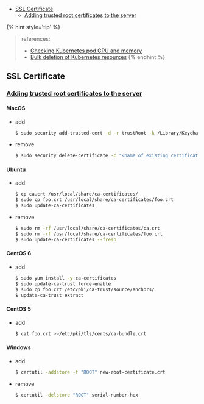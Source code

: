 <!-- START doctoc generated TOC please keep comment here to allow auto update -->
<!-- DON'T EDIT THIS SECTION, INSTEAD RE-RUN doctoc TO UPDATE -->

- [SSL Certificate](#ssl-certificate)
  - [Adding trusted root certificates to the server](#adding-trusted-root-certificates-to-the-server)

<!-- END doctoc generated TOC please keep comment here to allow auto update -->

{% hint style='tip' %}
> references:
> - [Checking Kubernetes pod CPU and memory](https://octopus.com/blog/kubernetes-pod-cpu-memory)
> - [Bulk deletion of Kubernetes resources](https://octopus.com/blog/deleting-kubernetes-resources)
{% endhint %}


## SSL Certificate
### [Adding trusted root certificates to the server](https://manuals.gfi.com/en/kerio/connect/content/server-configuration/ssl-certificates/adding-trusted-root-certificates-to-the-server-1605.html)
#### MacOS
- add
  ```bash
  $ sudo security add-trusted-cert -d -r trustRoot -k /Library/Keychains/System.keychain ~/new-root-certificate.crt
  ```

- remove
  ```bash
  $ sudo security delete-certificate -c "<name of existing certificate>"
  ```

#### Ubuntu
- add
  ```bash
  $ cp ca.crt /usr/local/share/ca-certificates/
  $ sudo cp foo.crt /usr/local/share/ca-certificates/foo.crt
  $ sudo update-ca-certificates
  ```

- remove
  ```bash
  $ sudo rm -rf /usr/local/share/ca-certificates/ca.crt
  $ sudo rm -rf /usr/local/share/ca-certificates/foo.crt
  $ sudo update-ca-certificates --fresh
  ```

#### CentOS 6
- add
  ```bash
  $ sudo yum install -y ca-certificates
  $ sudo update-ca-trust force-enable
  $ sudo cp foo.crt /etc/pki/ca-trust/source/anchors/
  $ update-ca-trust extract
  ```

#### CentOS 5
- add
  ```bash
  $ cat foo.crt >>/etc/pki/tls/certs/ca-bundle.crt
  ```

#### Windows
- add
  ```bash
  $ certutil -addstore -f "ROOT" new-root-certificate.crt
  ```

- remove
  ```bash
  $ certutil -delstore "ROOT" serial-number-hex
  ```
